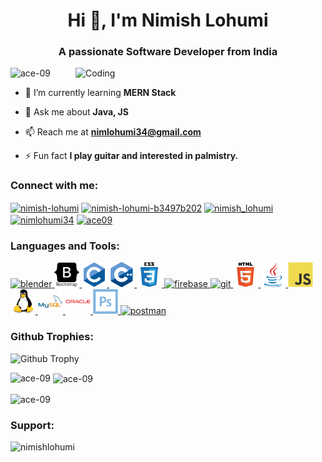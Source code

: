 <h1 align="center">Hi 👋, I'm Nimish Lohumi</h1> 
<h3 align="center">A passionate Software Developer from India</h3>

<img align="right" alt="Coding" width="400" src="https://media.tenor.com/moxU6tNICxAAAAAC/portgus-d-ace-ace.gif">
<p align="left"> <img src="https://komarev.com/ghpvc/?username=ace-09&label=Profile%20views&color=0e75b6&style=flat" alt="ace-09" /> </p>

 
- 🌱 I’m currently learning **MERN Stack**

- 💬 Ask me about **Java, JS**

- 📫 Reach me at **nimlohumi34@gmail.com**

- ⚡ Fun fact **I play guitar and interested in palmistry.**

<h3 align="left">Connect with me:</h3>
<p align="left">
<a href="https://codepen.io/nimish-lohumi" target="blank"><img align="center" src="https://raw.githubusercontent.com/rahuldkjain/github-profile-readme-generator/master/src/images/icons/Social/codepen.svg" alt="nimish-lohumi" height="30" width="40" /></a>
<a href="https://linkedin.com/in/nimish-lohumi-b3497b202" target="blank"><img align="center" src="https://raw.githubusercontent.com/rahuldkjain/github-profile-readme-generator/master/src/images/icons/Social/linked-in-alt.svg" alt="nimish-lohumi-b3497b202" height="30" width="40" /></a>
<a href="https://instagram.com/nimish_lohumi" target="blank"><img align="center" src="https://raw.githubusercontent.com/rahuldkjain/github-profile-readme-generator/master/src/images/icons/Social/instagram.svg" alt="nimish_lohumi" height="30" width="40" /></a>
<a href="https://www.leetcode.com/nimlohumi34" target="blank"><img align="center" src="https://raw.githubusercontent.com/rahuldkjain/github-profile-readme-generator/master/src/images/icons/Social/leet-code.svg" alt="nimlohumi34" height="30" width="40" /></a>
<a href="https://auth.geeksforgeeks.org/user/ace09" target="blank"><img align="center" src="https://raw.githubusercontent.com/rahuldkjain/github-profile-readme-generator/master/src/images/icons/Social/geeks-for-geeks.svg" alt="ace09" height="30" width="40" /></a>
</p>

<h3 align="left">Languages and Tools:</h3>
<p align="left"> <a href="https://www.blender.org/" target="_blank" rel="noreferrer"> <img src="https://download.blender.org/branding/community/blender_community_badge_white.svg" alt="blender" width="40" height="40"/> </a> <a href="https://getbootstrap.com" target="_blank" rel="noreferrer"> <img src="https://raw.githubusercontent.com/devicons/devicon/master/icons/bootstrap/bootstrap-plain-wordmark.svg" alt="bootstrap" width="40" height="40"/> </a> <a href="https://www.cprogramming.com/" target="_blank" rel="noreferrer"> <img src="https://raw.githubusercontent.com/devicons/devicon/master/icons/c/c-original.svg" alt="c" width="40" height="40"/> </a> <a href="https://www.w3schools.com/cpp/" target="_blank" rel="noreferrer"> <img src="https://raw.githubusercontent.com/devicons/devicon/master/icons/cplusplus/cplusplus-original.svg" alt="cplusplus" width="40" height="40"/> </a> <a href="https://www.w3schools.com/css/" target="_blank" rel="noreferrer"> <img src="https://raw.githubusercontent.com/devicons/devicon/master/icons/css3/css3-original-wordmark.svg" alt="css3" width="40" height="40"/> </a> <a href="https://firebase.google.com/" target="_blank" rel="noreferrer"> <img src="https://www.vectorlogo.zone/logos/firebase/firebase-icon.svg" alt="firebase" width="40" height="40"/> </a> <a href="https://git-scm.com/" target="_blank" rel="noreferrer"> <img src="https://www.vectorlogo.zone/logos/git-scm/git-scm-icon.svg" alt="git" width="40" height="40"/> </a> <a href="https://www.w3.org/html/" target="_blank" rel="noreferrer"> <img src="https://raw.githubusercontent.com/devicons/devicon/master/icons/html5/html5-original-wordmark.svg" alt="html5" width="40" height="40"/> </a> <a href="https://www.java.com" target="_blank" rel="noreferrer"> <img src="https://raw.githubusercontent.com/devicons/devicon/master/icons/java/java-original.svg" alt="java" width="40" height="40"/> </a> <a href="https://developer.mozilla.org/en-US/docs/Web/JavaScript" target="_blank" rel="noreferrer"> <img src="https://raw.githubusercontent.com/devicons/devicon/master/icons/javascript/javascript-original.svg" alt="javascript" width="40" height="40"/> </a> <a href="https://www.linux.org/" target="_blank" rel="noreferrer"> <img src="https://raw.githubusercontent.com/devicons/devicon/master/icons/linux/linux-original.svg" alt="linux" width="40" height="40"/> </a> <a href="https://www.mysql.com/" target="_blank" rel="noreferrer"> <img src="https://raw.githubusercontent.com/devicons/devicon/master/icons/mysql/mysql-original-wordmark.svg" alt="mysql" width="40" height="40"/> </a> <a href="https://www.oracle.com/" target="_blank" rel="noreferrer"> <img src="https://raw.githubusercontent.com/devicons/devicon/master/icons/oracle/oracle-original.svg" alt="oracle" width="40" height="40"/> </a> <a href="https://www.photoshop.com/en" target="_blank" rel="noreferrer"> <img src="https://raw.githubusercontent.com/devicons/devicon/master/icons/photoshop/photoshop-line.svg" alt="photoshop" width="40" height="40"/> </a> <a href="https://postman.com" target="_blank" rel="noreferrer"> <img src="https://www.vectorlogo.zone/logos/getpostman/getpostman-icon.svg" alt="postman" width="40" height="40"/> </a> </p>

<h3 align="left">Github Trophies:</h3> 

![Github Trophy](https://github-profile-trophy.vercel.app/?username=Ace-09&theme=default)


<p><img align="left" src="https://github-readme-stats.vercel.app/api/top-langs/?username=ace-09&show_icons=true&locale=en&layout=compact" alt="ace-09" /></p>

<p>&nbsp;<img align="center" src="https://github-readme-stats-git-masterrstaa-rickstaa.vercel.app/api?username=ace-09&&show_icons=true&theme=light" alt="ace-09" /></p>

<p><img align="center" src="https://github-readme-streak-stats.herokuapp.com/?user=ace-09&" alt="ace-09" /></p>

<h3 align="left">Support:</h3>
<p><a href="https://ko-fi.com/nimishlohumi"> <img align="left" src="https://cdn.ko-fi.com/cdn/kofi3.png?v=3" height="50" width="210" alt="nimishlohumi" /></a></p><br><br>
